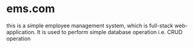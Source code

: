 # ems.com
this is a simple employee management system, which is full-stack web-application. It is  used to perform simple database operation i.e. CRUD operation
